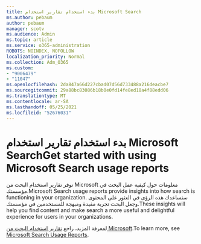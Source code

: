 ```yaml
---
title: بدء استخدام تقارير استخدام Microsoft Search
ms.author: pebaum
author: pebaum
manager: scotv
ms.audience: Admin
ms.topic: article
ms.service: o365-administration
ROBOTS: NOINDEX, NOFOLLOW
localization_priority: Normal
ms.collection: Adm_O365
ms.custom:
- "9006479"
- "11047"
ms.openlocfilehash: 2da847a66d227cbad07d56d733488a216deacbe7
ms.sourcegitcommit: 29a88bc83086b18b0e0fd14fe8ed18a4f88edd06
ms.translationtype: MT
ms.contentlocale: ar-SA
ms.lasthandoff: 05/25/2021
ms.locfileid: "52676031"
---
```

# <a name="get-started-with-using-microsoft-search-usage-reports"></a><span data-ttu-id="e8f60-102">بدء استخدام تقارير استخدام Microsoft Search</span><span class="sxs-lookup"><span data-stu-id="e8f60-102">Get started with using Microsoft Search usage reports</span></span>

<span data-ttu-id="e8f60-103">توفر تقارير استخدام البحث من Microsoft معلومات حول كيفية عمل البحث في مؤسستك.</span><span class="sxs-lookup"><span data-stu-id="e8f60-103">Microsoft Search usage reports provide insights into how search is functioning in your organization.</span></span> <span data-ttu-id="e8f60-104">ستساعدك هذه الرؤى في العثور على المحتوى وجعل البحث تجربة مفيدة ومبهجة للمستخدمين في مؤسستك.</span><span class="sxs-lookup"><span data-stu-id="e8f60-104">These insights will help you find content and make search a more useful and delightful experience for users in your organizations.</span></span>

<span data-ttu-id="e8f60-105">لمعرفة المزيد، راجع [تقارير استخدام البحث من Microsoft](https://go.microsoft.com/fwlink/?linkid=2152048).</span><span class="sxs-lookup"><span data-stu-id="e8f60-105">To learn more, see [Microsoft Search Usage Reports](https://go.microsoft.com/fwlink/?linkid=2152048).</span></span>
